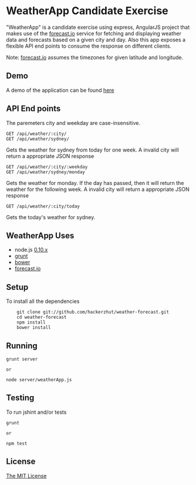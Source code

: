# WeatherApp Candidate Exercise

"WeatherApp" is a candidate exercise using express, AngularJS project that makes use of the [forecast.io](http://forecast.io/)
service for fetching and displaying weather data and forecasts based on a given city and day. Also this app exposes a flexible
API end points to consume the response on different clients.

Note: [forecast.io](https://developer.forecast.io/docs/v2#time_call) assumes the timezones for given latitude and longitude.

## Demo

A demo of the application can be found [here](http://my-weather-app.herokuapp.com/)

## API End points 

The paremeters city and weekday are case-insensitive.

```
GET /api/weather/:city/
GET /api/weather/sydney/
```
Gets the weather for sydney from today for one week. A invalid city will return a appropriate JSON response

```
GET /api/weather/:city/:weekday
GET /api/weather/sydney/monday
```
Gets the weather for monday. If the day has passed, then it will return the weather for the following week. A invalid city will return a appropriate JSON response

```
GET /api/weather/:city/today
```
Gets the today's weather for sydney.


## WeatherApp Uses

- node.js [0.10.x](http://nodejs.org/)
- [grunt](https://www.npmjs.org/package/grunt)
- [bower](http://bower.io/)
- [forecast.io](http://forecast.io/)

## Setup

To install all the dependencies

```
	git clone git://github.com/hackerzhut/weather-forecast.git
	cd weather-forecast
	npm install
	bower install	
```

## Running   

```
grunt server

or

node server/weatherApp.js
```

## Testing

To run jshint and/or tests

```
grunt

or

npm test

```

## License

[The MIT License](http://opensource.org/licenses/MIT)
